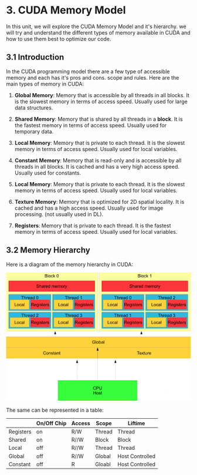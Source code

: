 # 3. CUDA Memory Model

In this unit, we will explore the CUDA Memory Model and it's hierarchy. we will try and understand the different types of memory available in CUDA and how to use them best to optimize our code.

## 3.1 Introduction

In the CUDA programming model there are a few type of accessible memory and each has it's pros and cons. scope and rules. Here are the main types of memory in CUDA:

1. **Global Memory**: Memory that is accessible by all threads in all blocks. It is the slowest memory in terms of access speed. Usually used for large data structures.

2. **Shared Memory**: Memory that is shared by all threads in a **block**. It is the fastest memory in terms of access speed. Usually used for temporary data.

3. **Local Memory**: Memory that is private to each thread. It is the slowest memory in terms of access speed. Usually used for local variables.

4. **Constant Memory**: Memory that is read-only and is accessible by all threads in all blocks. It is cached and has a very high access speed. Usually used for constants.

5. **Local Memory**: Memory that is private to each thread. It is the slowest memory in terms of access speed. Usually used for local variables.

6. **Texture Memory**: Memory that is optimized for 2D spatial locality. It is cached and has a high access speed. Usually used for image processing. (not usually used in DL).

7. **Registers**: Memory that is private to each thread. It is the fastest memory in terms of access speed. Usually used for local variables.

## 3.2 Memory Hierarchy

Here is a diagram of the memory hierarchy in CUDA:

![CUDA Memory Hierarchy](/images/03_image.png)

The same can be represented in a table:


|           | On/Off Chip | Access | Scope  | Liftime         |
| --------- | ----------- | ------ | ------ | --------------- |
| Registers | on          | R/W    | Thread | Thread          |
| Shared    | on          | R//W   | Block  | Block           |
| Local     | off         | R//W   | Thread | Thread          |
| Global    | off         | R//W   | Global | Host Controlled |
| Constant  | off         | R      | Gloabl | Host Controlled |

